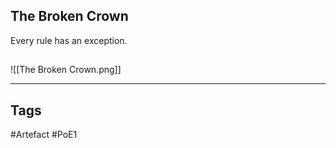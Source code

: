 ## The Broken Crown
Every rule has an exception.
##
![[The Broken Crown.png]]

---
## Tags
#Artefact
#PoE1